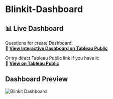 # Blinkit-Dashboard
## 📊 Live Dashboard

Questions for create Dashboard:<br>
🔗 **[View Interactive Dashboard on Tableau Public](https://fingertips.co.in/cloud2/student/view-material/250)**

Or try direct Tableau Public link if you have it:<br>
🔗 **[View on Tableau Public](https://public.tableau.com/app/profile/yash.limbasiya/viz/BLINKITDASHBOARD_17502428853380/Dashboard1)**

## Dashboard Preview
![Blinkit Dashboard](Blinkit_dashboard.png)
